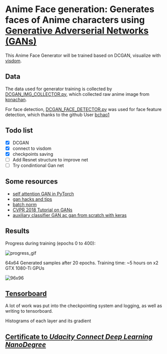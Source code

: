 # Anime Face generation: Generates faces of Anime characters using [Generative Adverserial Networks (GANs)](https://en.wikipedia.org/wiki/Generative_adversarial_network)


This Anime Face Generator will be trained based on DCGAN, visualize with [visdom](https://github.com/facebookresearch/visdom).

## Data
The data used for generator training is collected by [DCGAN_IMG_COLLECTOR.py](https://github.com/lipilian/NewProject_dontKnowNameYet/blob/master/DCGAN_IMG_COLLECTOR.py), which collected raw anime image from [konachan](https://konachan.net/).

For face detection, [DCGAN_FACE_DETECTOR.py](https://github.com/lipilian/NewProject_dontKnowNameYet/blob/master/DCGAN_FACE_DETECTOR.py) was used for face feature detection, which thanks to the github User [bchao1](https://github.com/bchao1/Anime-Face-Dataset/blob/master/src/scrape.py)


## Todo list

- [x] DCGAN
- [x] connect to visdom
- [x] checkpoints saving
- [ ] Add Resnet structure to improve net
- [ ] Try condintional Gan net
  
## Some resources

- [self attention GAN in PyTorch](https://github.com/heykeetae/Self-Attention-GAN)
- [gan hacks and tips](https://github.com/soumith/ganhacks)
- [batch norm](https://gist.github.com/shagunsodhani/4441216a298df0fe6ab0)
- [CVPR 2018 Tutorial on GANs](https://sites.google.com/view/cvpr2018tutorialongans/)
- [auxiliary classifier GAN ac gan from scratch with keras](https://machinelearningmastery.com/how-to-develop-an-auxiliary-classifier-gan-ac-gan-from-scratch-with-keras/)

## Results

Progress during training (epochs 0 to 400):

![progress_gif](assets/DCGAN.gif)

64x64 Generated samples after 20 epochs. Training time: ~5 hours on x2 GTX 1080-Ti GPUs


![96x96](assets/generated_sample_96x96(epoch45).png)

## [Tensorboard](https://www.tensorflow.org/tensorboard)

A lot of work was put into the checkpointing system and logging, as well as writing to tensorboard.

Histograms of each layer and its gradient



## [Certificate to *Udacity Connect Deep Learning NanoDegree*](https://graduation.udacity.com/confirm/CTG23EKQ)


